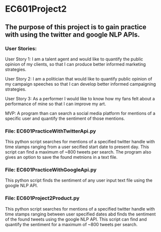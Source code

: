 # EC601Project2

## The purpose of this project is to gain practice with using the twitter and google NLP APIs. 

### User Stories: 

User Story 1: I am a talent agent and would like to quantify the public opinion of my clients, so that I can produce better informed marketing strategies.

User Story 2: I am a politician that would like to quantify public opinion of my campaign speeches so that I can develop better informed campaigning strategies.

User Story 3: As a performer I would like to know how my fans felt about a performance of mine so that I can improve my art. 

MVP: A program than can search a social media platform for mentions of a specific user and quantify the sentiment of those mentions. 

### File: EC601PracticeWithTwitterApi.py 
This python script searches for mentions of a specified twitter handle with time stamps ranging from a user secified start date to present day. This script can find a maximum of ~800 tweets per search. The program also gives an option to save the found metnions in a text file. 

### File: EC601PracticeWithGoogleApi.py
This python script finds the sentiment of any user input text file using the google NLP API. 

### File: EC601Project2Product.py
This python script searches for mentions of a specified twitter handle with time stamps ranging between user specified dates abd finds the sentiment of the found tweets using the google NLP API. This script can find and quantify the sentiment for a maximum of ~800 tweets per search.
